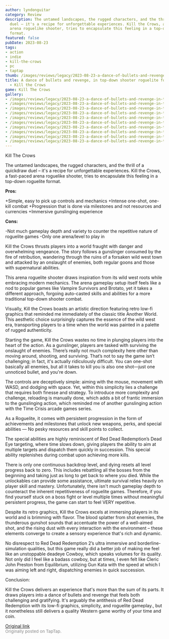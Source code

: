 ```yaml
---
author: lyndonguitar
category: Review
description: The untamed landscapes, the rugged characters, and the thrill of a quickdraw
  duel – it's a recipe for unforgettable experiences. Kill the Crows, a fast-paced
  arena roguelike shooter, tries to encapsulate this feeling in a top-down roguelite
  format.
featured: false
pubDate: 2023-08-23
tags:
- action
- indie
- kill-the-crows
- pc
- taptap
thumb: /images/reviews/legacy/2023-08-23-a-dance-of-bullets-and-revenge-in-top-down-shooter-roguelite-format--review---kill-the-cr-0.avif
title: A dance of bullets and revenge, in top-down shooter roguelite format | Review
  - Kill the Crows
game: Kill The Crows
gallery:
- /images/reviews/legacy/2023-08-23-a-dance-of-bullets-and-revenge-in-top-down-shooter-roguelite-format--review---kill-the-cr-0.avif
- /images/reviews/legacy/2023-08-23-a-dance-of-bullets-and-revenge-in-top-down-shooter-roguelite-format--review---kill-the-cr-1.avif
- /images/reviews/legacy/2023-08-23-a-dance-of-bullets-and-revenge-in-top-down-shooter-roguelite-format--review---kill-the-cr-2.avif
- /images/reviews/legacy/2023-08-23-a-dance-of-bullets-and-revenge-in-top-down-shooter-roguelite-format--review---kill-the-cr-3.avif
- /images/reviews/legacy/2023-08-23-a-dance-of-bullets-and-revenge-in-top-down-shooter-roguelite-format--review---kill-the-cr-4.avif
- /images/reviews/legacy/2023-08-23-a-dance-of-bullets-and-revenge-in-top-down-shooter-roguelite-format--review---kill-the-cr-5.avif
- /images/reviews/legacy/2023-08-23-a-dance-of-bullets-and-revenge-in-top-down-shooter-roguelite-format--review---kill-the-cr-6.avif
- /images/reviews/legacy/2023-08-23-a-dance-of-bullets-and-revenge-in-top-down-shooter-roguelite-format--review---kill-the-cr-7.avif
- /images/reviews/legacy/2023-08-23-a-dance-of-bullets-and-revenge-in-top-down-shooter-roguelite-format--review---kill-the-cr-8.avif
- /images/reviews/legacy/2023-08-23-a-dance-of-bullets-and-revenge-in-top-down-shooter-roguelite-format--review---kill-the-cr-9.avif
---
```

Kill The Crows

The untamed landscapes, the rugged characters, and the thrill of a quickdraw duel – it's a recipe for unforgettable experiences. Kill the Crows, a fast-paced arena roguelike shooter, tries to encapsulate this feeling in a top-down roguelite format.


**Pros:**


+Simple, easy to pick up controls and mechanics
+Intense one-shot, one-kill combat
+Progression that is done via milestones and not resources and currencies
+Immersive gunslinging experience


**Cons:**


-Not much gameplay depth and variety to counter the repetitive nature of roguelite games
-Only one arena/level to play in

Kill the Crows thrusts players into a world fraught with danger and overwhelming vengeance. The story follows a gunslinger consumed by the fire of retribution, wandering through the ruins of a forsaken wild west town and attacked by an onslaught of enemies, both regular goons and those with supernatural abilities.

This arena roguelite shooter draws inspiration from its wild west roots while embracing modern mechanics. The arena gameplay setup itself feels like a nod to popular games like Vampire Survivors and Brotato, yet it takes a different approach, forgoing auto-casted skills and abilities for a more traditional top-down shooter combat.

Visually, Kill the Crows boasts an artistic direction featuring retro low-fi graphics that reminded me immediately of the classic title Another World. This aesthetic choice surprisingly captures the essence of the wild west era, transporting players to a time when the world was painted in a palette of rugged authenticity.

Starting the game, Kill the Crows wastes no time in plunging players into the heart of the action. As a gunslinger, players are tasked with surviving the onslaught of enemies. There’s really not much complexity here other than moving around, shooting, and surviving. That’s not to say the game isn’t challenging; in fact, it's actually ridiculously difficult. You can one-shot basically all enemies, but all it takes to kill you is also one shot—just one unnoticed bullet, and you're down.

The controls are deceptively simple: aiming with the mouse, movement with WASD, and dodging with space. Yet, within this simplicity lies a challenge that requires both finesse and strategy. To introduce more complexity and challenge, reloading is manually done, which adds a bit of frantic immersion to the gunslinging action, which reminded me of another gunslinging action with the Time Crisis arcade games series.

As a Roguelite, it comes with persistent progression in the form of achievements and milestones that unlock new weapons, perks, and special abilities — No pesky resources and skill points to collect.

The special abilities are highly reminiscent of Red Dead Redemption’s Dead Eye targeting, where time slows down, giving players the ability to aim at multiple targets and dispatch them quickly in succession. This special ability replenishes during combat upon achieving more kills.

There is only one continuous backdrop level, and dying resets all level progress back to zero. This includes rebattling all the bosses from the beginning and taking just as long to get back to where you died. While the unlockables can provide some assistance, ultimate survival relies heavily on player skill and mastery. Unfortunately, there isn't much gameplay depth to counteract the inherent repetitiveness of roguelite games. Therefore, if you find yourself stuck on a boss fight or level multiple times without meaningful persistent progress, the game can start to feel VERY repetitive.

Despite its retro graphics, Kill the Crows excels at immersing players in its world and is brimming with flavor. The blood splatter from shot enemies, the thunderous gunshot sounds that accentuate the power of a well-aimed shot, and the rising dust with every interaction with the environment – these elements converge to create a sensory experience that's rich and dynamic.

No disrespect to Red Dead Redemption 2’s ultra immersive and borderline-simulation qualities, but this game really did a better job of making me feel like an unstoppable deadeye Cowboy, which speaks volumes for its quality. Not only did I feel like a badass cowboy, but at times, I even felt like Cleric John Preston from Equilibrium, utilizing Gun Kata with the speed at which I was aiming left and right, dispatching enemies in quick succession.

Conclusion:

Kill the Crows delivers an experience that's more than the sum of its parts. It draws players into a dance of bullets and revenge that feels both challenging and gratifying. It's arguably the antithesis of Red Dead Redemption with its low-fi graphics, simplicity, and roguelite gameplay., but it nonetheless still delivers a quality Western game worthy of your time and coin.

[Original link](https://www.taptap.io/post/6182572)<br><span style="font-size: 0.95em; color: #888;">Originally posted on TapTap.</span>